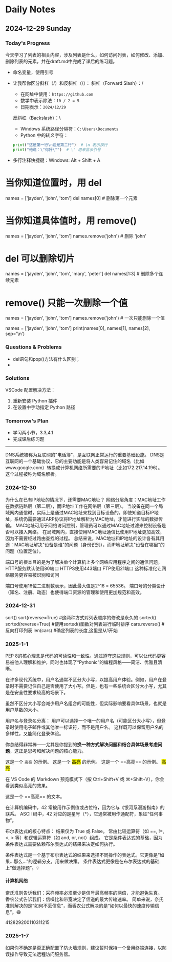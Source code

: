 # Daily Notes

## 2024-12-29 Sunday

### Today's Progress
今天学习了列表的相关内容，涉及列表是什么，如何访问列表，如何修改、添加、删除列表的元素，并在draft.md中完成了课后的练习题。
- 命名变量，使用引号
- 让我帮你区分斜杠（/）和反斜杠（\）：
    斜杠（Forward Slash）：/
    - 在网址中使用：`https://github.com`
    - 数学中表示除法：`10 / 2 = 5`
    - 日期表示：`2024/12/29`

    反斜杠（Backslash）：\
    - Windows 系统路径分隔符：`C:\Users\Documents`
    - Python 中的转义字符：
    ```python
    print("这是第一行\n这是第二行")  # \n 表示换行
    print("他说：\"你好\"")  # \" 用来显示引号
    ```
- 多行注释快捷键：Windows: Alt + Shift + A

# 当你知道位置时，用 del
names = ['jayden', 'john', 'tom']
del names[0]  # 删除第一个元素

# 当你知道具体值时，用 remove()
names = ['jayden', 'john', 'tom']
names.remove('john')  # 删除 'john'

# del 可以删除切片
names = ['jayden', 'john', 'tom', 'mary', 'peter']
del names[1:3]  # 删除多个连续元素

# remove() 只能一次删除一个值
names = ['jayden', 'john', 'tom']
names.remove('john')  # 一次只能删除一个值


names = ['jayden', 'john', 'tom']
print(names[0], names[1], names[2], sep='\n')


### Questions & Problems
- del语句和pop()方法有什么区别；
- 

### Solutions
VSCode 配置解决方法：
1. 重新安装 Python 插件
2. 在设置中手动指定 Python 路径

### Tomorrow's Plan
- 学习两小节，3.3,4.1
- 完成课后练习题

---
DNS系统被称为互联网的"电话簿"，是互联网正常运行的重要基础设施。
DNS是互联网的一个基础协议，它的主要功能是将人类容易记住的域名（比如www.google.com）转换成计算机网络所需要的IP地址（比如172.217.14.196）。这个过程被称为域名解析。

### 2024-12-30
为什么在已有IP地址的情况下，还需要MAC地址？
    网络分层角度：MAC地址工作在数据链路层（第二层），而IP地址工作在网络层（第三层）。
    当设备在同一个局域网内通信时，实际上是通过MAC地址来找到目标设备的。即使知道目标IP地址，系统仍需要通过ARP协议将IP地址解析为MAC地址，才能进行实际的数据传输。
    MAC地址可用于网络访问控制，管理员可以通过MAC地址过滤来控制设备是否可以接入网络。
    在局域网内，直接使用MAC地址通信比使用IP地址更加高效，因为不需要经过路由查找的过程。
    总结来说，MAC地址和IP地址的设计各有其用途：MAC地址解决"设备是谁"的问题（身份识别），而IP地址解决"设备在哪里"的问题（位置定位）。

端口号的根本目的是为了解决单个计算机上多个网络应用程序之间的通信问题。
HTTP服务默认使用80端口
HTTPS使用443端口
FTP使用21端口 
这种标准化让网络服务更容易被识别和访问

端口号使用16位二进制数表示，因此最大值是2^16 = 65536。
端口号的分类设计（知名、注册、动态）也使得端口资源的管理和使用更加规范和高效。

### 2024-12-31
sort()
sort(reverse=True)  #这两种方式对列表顺序的修改是永久的
sorted()
sorted(reverse=True)    #使用sorted()函数对列表进行临时排序
cars.reverse()  #反向打印列表
len(cars)   #确定列表的长度,这里是从1开始

### 2025-1-1
PEP 8的核心理念是代码的可读性和一致性。通过遵守这些规则，可以让代码更容易被他人理解和维护，同时也体现了“Pythonic”的编程风格——简洁、优雅且清晰。

在许多现代系统中，用户名通常不区分大小写，以提高用户体验。例如，用户在登录时不需要记住自己是否使用了大小写。但是，也有一些系统会区分大小写，尤其是在安全性要求较高的场景下。

虽然不区分大小写会减少用户名组合的可能性，但实际影响要看具体场景，也就是用户基数的大小。

用户名与登录名分离：
用户可以选择一个唯一的用户名（可能区分大小写），但登录时使用电子邮件或其他唯一标识符，而不是用户名。
这样既可以保留用户名的多样性，又能简化登录体验。

你总结得非常棒——尤其是你提到的**换一种方式解决问题和结合具体场景考虑问题**，这正是思考和解决问题的核心能力。

这是一个 `高亮` 的示例。
这是一个 <mark>高亮</mark> 的示例。
这是一个 ==高亮== 的示例。
<span style="background-color: yellow;">高亮</span>

在 VS Code 的 Markdown 预览模式下（按 Ctrl+Shift+V 或 ⌘+Shift+V），你会看到类似高亮的效果。

这是一个 ==高亮== 的文本。

在计算机编码中，42 常被用作示例值或占位符，因为它与《银河系漫游指南》的联系。
ASCII 码中，42 对应的是星号（*），它通常被用作通配符，象征“任何事物”。

布尔表达式的核心特点：
结果仅为 True 或 False。
常由比较运算符（如 ==, !=, <, > 等）和逻辑运算符（如 and, or, not）组成。
它是条件表达式的基础，因为条件表达式需要依赖布尔表达式的结果来决定如何执行。

条件表达式是一个基于布尔表达式的结果来选择不同操作的表达式。它更像是“如果...那么...”的逻辑分支，用来做决策。
条件表达式更像是在布尔表达式的基础上“做选择题”。💡

#### 计算机网络
奈氏准则告诉我们：采样频率必须至少是信号最高频率的两倍，才能避免失真。
香农公式告诉我们：信噪比和带宽决定了信道的最大传输速率。
简单来说，奈氏准则解决的是“如何不丢信息”，而香农公式解决的是“如何以最快的速度传输信息”。😄

412829200110311215
### 2025-1-7
如果你不确定是否正确配置了防火墙规则，建议暂时保持一个备用终端连接，以防误操作导致无法远程访问服务器。















